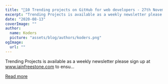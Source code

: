 ```yaml
---
title: "🚀10 Trending projects on GitHub for web developers - 27th November 2020"
excerpt: "Trending Projects is available as a weekly newsletter please sign up at www.iainfreestone.com to ensu..."
date: "2020-08-13"
coverImage: ""
author:
  name: Koders
  picture: "assets/blog/authors/koders.png"
ogImage:
  url: ""
---
```


Trending Projects is available as a weekly newsletter please sign up at www.iainfreestone.com to ensu...

[Read more](https://dev.to/iainfreestone/10-trending-projects-on-github-for-web-developers-27th-november-2020-5hcl)
